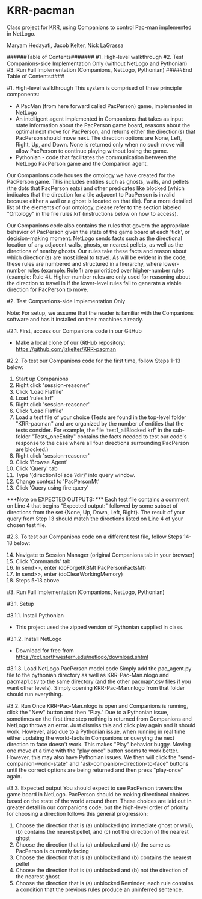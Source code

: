 # KRR-pacman
Class project for KRR, using Companions to control Pac-man implemented in NetLogo.

Maryam Hedayati, Jacob Kelter, Nick LaGrassa


######Table of Contents#######
#1. High-level walkthrough
#2. Test Companions-side Implementation Only (without NetLogo and Pythonian)
#3. Run Full Implementation (Companions, NetLogo, Pythonian)
#####End Table of Contents####



#1. High-level walkthrough
This system is comprised of three principle components:
- A PacMan (from here forward called PacPerson) game, implemented in NetLogo
- An intelligent agent implemented in Companions that takes as input state information about the PacPerson game board, reasons about the optimal next move for PacPerson, and returns either the direction(s) that PacPerson should move next. The direction options are None, Left, Right, Up, and Down. None is returned only when no such move will allow PacPerson to continue playing without losing the game.
- Pythonian - code that facilitates the communication between the NetLogo PacPerson game and the Companion agent.

Our Companions code houses the ontology we have created for the PacPerson game. This includes entities such as ghosts, walls, and pellets (the dots that PacPerson eats) and other predicates like blocked (which indicates that the direction for a tile adjacent to PacPerson is invalid because either a wall or a ghost is located on that tile). For a more detailed list of the elements of our ontology, please refer to the section labeled "Ontology" in the file rules.krf (instructions below on how to access).

Our Companions code also contains the rules that govern the appropriate behavior of PacPerson given the state of the game board at each 'tick', or decision-making moment. NetLogo sends facts such as the directional location of any adjacent walls, ghosts, or nearest pellets, as well as the directions of nearby ghosts. Our rules take these facts and reason about which direction(s) are most ideal to travel. As will be evident in the code, these rules are numbered and structured in a hierarchy, where lower-number rules (example: Rule 1) are prioritized over higher-number rules (example: Rule 4). Higher-number rules are only used for reasoning about the direction to travel in if the lower-level rules fail to generate a viable direction for PacPerson to move.


#2. Test Companions-side Implementation Only

Note: For setup, we assume that the reader is familiar with the Companions software and has it installed on their machines already.


#2.1. First, access our Companions code in our GitHub
- Make a local clone of our GitHub repository: https://github.com/jzkelter/KRR-pacman


#2.2. To test our Companions code for the first time, follow Steps 1-13 below:

1. Start up Companions
2. Right click 'session-reasoner'
3. Click 'Load Flatfile'
4. Load 'rules.krf'
5. Right click 'session-reasoner'
6. Click 'Load Flatfile'
7. Load a test file of your choice
(Tests are found in the top-level folder "KRR-pacman" and are organized by the number of entities that the tests consider. For example, the file 'test1_allBlocked.krf' in the sub-folder "Tests_oneEntity" contains the facts needed to test our code's response to the case where all four directions surrounding PacPerson are blocked.)
8. Right click 'session-reasoner'
9. Click 'Browse Agent'
10. Click 'Query' tab
11. Type '(directionToFace ?dir)' into query window.
12. Change context to 'PacPersonMt'
13. Click 'Query using fire:query'

***Note on EXPECTED OUTPUTS: ***
Each test file contains a comment on Line 4 that begins "Expected output:" followed by some subset of directions from the set {None, Up, Down, Left, Right}. The result of your query from Step 13 should match the directions listed on Line 4 of your chosen test file.


#2.3. To test our Companions code on a different test file, follow Steps 14-18 below:

14. Navigate to Session Manager (original Companions tab in your browser)
15. Click 'Commands' tab
16. In send>>, enter (doForgetKBMt PacPersonFactsMt)
17. In send>>, enter (doClearWorkingMemory)
18. Steps 5-13 above.



#3. Run Full Implementation (Companions, NetLogo, Pythonian)

#3.1. Setup

#3.1.1. Install Pythonian
- This project used the zipped version of Pythonian supplied in class.  

#3.1.2. Install NetLogo
- Download for free from https://ccl.northwestern.edu/netlogo/download.shtml


#3.1.3. Load NetLogo PacPerson model code
Simply add the pac_agent.py file to the pythonian directory as well as KRR-Pac-Man.nlogo and pacmap1.csv to the same directory (and the other pacmap*.csv files if you want other levels).
Simply opening KRR-Pac-Man.nlogo from that folder should run everything.


#3.2. Run
Once KRR-Pac-Man.nlogo is open and Companions is running, click the "New" button and then "Play." Due to a Pythonian issue, sometimes on the first time step nothing is returned from Companions and NetLogo throws an error. Just dismiss this and click play again and it should work. However, also due to a Pythonian issue, when running in real time either updating the world-facts in Companions or querying the next direction to face doesn't work. This makes "Play" behavior buggy. Moving one move at a time with the "play once" button seems to work better. However, this may also have Pythonian issues. We then will click the "send-companion-world-state" and "ask-companion-direction-to-face" buttons until the correct options are being returned and then press "play-once" again. 

#3.3. Expected output
You should expect to see PacPerson travers the game board in NetLogo. PacPerson should be making directional choices based on the state of the world around them. These choices are laid out in greater detail in our companions code, but the high-level order of priority for choosing a direction follows this general progression:
1. Choose the direction that is
	(a) unblocked (no immediate ghost or wall),
	(b) contains the nearest pellet, and
	(c) not the direction of the nearest ghost
2. Choose the direction that is
	(a) unblocked and
	(b) the same as PacPerson is currently facing
3. Choose the direction that is
	(a) unblocked and
	(b) contains the nearest pellet
4. Choose the direction that is
	(a) unblocked and
	(b) not the direction of the nearest ghost
5. Choose the direction that is
	(a) unblocked
Reminder, each rule contains a condition that the previous rules produce an uninferred sentence.
